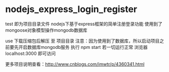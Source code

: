 # nodejs_express_login_register

test 即为项目目录文件
nodejs下基于express框架的简单注册登录功能
使用到了 mongoose对象模型操作mongodb数据库

use
下载压缩包后解压
至 项目目录
注意：因为使用到了数据库，所以启动项目之前要先开启数据库mongodb服务
执行  npm start 
若一切运行正常 浏览器 localhost:3000 即可访问


更多项目说明查看：http://www.cnblogs.com/imwtr/p/4360341.html 
